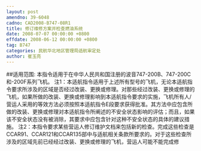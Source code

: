 ```yaml
---
layout: post
amendno: 39-6048
cadno: CAD2008-B747-08R1
title: 修订维修方案并检查燃油系统
date: 2008-07-07 00:00:00 +0800
effdate: 2008-06-12 00:00:00 +0800
tag: B747
categories: 民航华北地区管理局适航审定处
author: 崔玉亮
---
```


##适用范围:
本指令适用于在中华人民共和国注册的波音747-200B、747-200C和-200F系列飞机。
注1：本适航指令适用于上述所有型号的飞机，无论本适航指令要求所涉及的区域是否经过改装、更换或修理。对那些经过改装、更换或修理的飞机，如果所做的改装、更换或修理影响到本适航指令要求的实施，飞机所有人/营运人采用的等效方法必须按照本适航指令E段要求获得批准。其方法中应包含所做的改装、更换或修理对本适航指令所阐述的不安全状态影响的评估；而且，如果该不安全状态没有被消除，其要求中应包含针对这种不安全状态的具体的建议措施。
注2：本指令要求某些营运人修订维护文档来包括新的检查。完成这些检查是CCAR91、CCAR121和CCAR135部中与适航相关条款所要求的。对于这些检查所涉及的区域先前已经经过改装、更换或修理的飞机，营运人可能不能完成修

